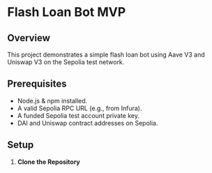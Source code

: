 # Flash Loan Bot MVP

## Overview
This project demonstrates a simple flash loan bot using Aave V3 and Uniswap V3 on the Sepolia test network.

## Prerequisites
- Node.js & npm installed.
- A valid Sepolia RPC URL (e.g., from Infura).
- A funded Sepolia test account private key.
- DAI and Uniswap contract addresses on Sepolia.

## Setup

1. **Clone the Repository**  
